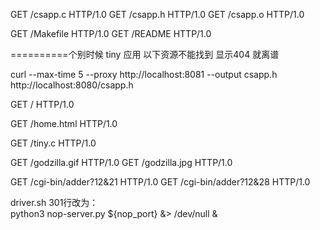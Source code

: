 
GET /csapp.c HTTP/1.0
GET /csapp.h HTTP/1.0
GET /csapp.o HTTP/1.0



GET /Makefile HTTP/1.0
GET /README HTTP/1.0

==========个别时候 tiny 应用 以下资源不能找到 显示404 就离谱

curl --max-time 5 --proxy http://localhost:8081 --output csapp.h http://localhost:8080/csapp.h


GET / HTTP/1.0

GET /home.html HTTP/1.0

GET /tiny.c HTTP/1.0

GET /godzilla.gif HTTP/1.0
GET /godzilla.jpg HTTP/1.0

GET /cgi-bin/adder?12&21 HTTP/1.0
GET /cgi-bin/adder?12&28 HTTP/1.0


driver.sh 301行改为：   
python3 nop-server.py ${nop_port} &> /dev/null &
